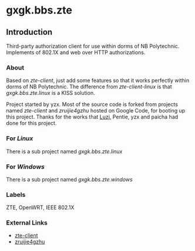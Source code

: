 # gxgk.bbs.zte
## Introduction
Third-party authorization client for use within dorms of NB Polytechnic. Implements of 802.1X and web over HTTP authorizations.

### About
Based on *zte-client*, just add some features so that it works perfectly within dorms of NB Polytechnic. The difference from *zte-client-linux* is that *gxgk.bbs.zte.linux* is a KISS solution.

Project started by yzx. Most of the source code is forked from projects named *zte-client* and *zruijie4gzhu* hosted on Google Code, for booting up this project. Thanks for the works that [Luzj](http://luzj.me/), Pentie, yzx and paicha had done for this project.

### For *Linux*
There is a sub project named *gxgk.bbs.zte.linux*

### For *Windows*
There is a sub project named *gxgk.bbs.zte.windows*

### Labels
ZTE, OpenWRT, IEEE 802.1X

### External Links
* [zte-client](https://code.google.com/archive/p/zte-client/)
* [zruijie4gzhu](https://code.google.com/archive/p/zruijie4gzhu/)
